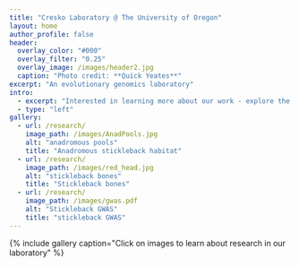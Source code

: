 ```yaml
---
title: "Cresko Laboratory @ The University of Oregon"
layout: home
author_profile: false
header:
  overlay_color: "#000"
  overlay_filter: "0.25"
  overlay_image: /images/header2.jpg
  caption: "Photo credit: **Quick Yeates**"
excerpt: "An evolutionary genomics laboratory"
intro:
  - excerpt: "Interested in learning more about our work - explore the links above"
  - type: "left"
gallery:
  - url: /research/
    image_path: /images/AnadPools.jpg
    alt: "anadromous pools"
    title: "Anadromous stickleback habitat"
  - url: /research/
    image_path: /images/red_head.jpg
    alt: "stickleback bones"
    title: "Stickleback bones"
  - url: /research/
    image_path: /images/gwas.pdf
    alt: "Stickleback GWAS"
    title: "stickleback GWAS"
---
```


{% include gallery caption="Click on images to learn about research in our laboratory" %}
